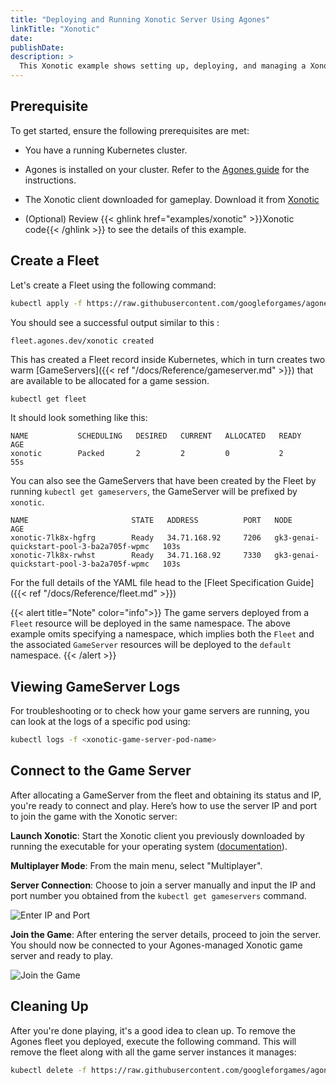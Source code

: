 ```yaml
---
title: "Deploying and Running Xonotic Server Using Agones"
linkTitle: "Xonotic"
date:
publishDate:
description: >
  This Xonotic example shows setting up, deploying, and managing a Xonotic game server on a Kubernetes cluster with Agones. It uses a simple Go wrapper to connect existing game servers with Agones, making it straightforward to run games in the cloud.
---
```


## Prerequisite

 To get started, ensure the following prerequisites are met:

  - You have a running Kubernetes cluster.

  - Agones is installed on your cluster. Refer to the [Agones guide](https://agones.dev/site/docs/installation/install-agones/) for the instructions.

  - The Xonotic client downloaded for gameplay. Download it from [Xonotic](http://www.xonotic.org)

  - (Optional) Review {{< ghlink href="examples/xonotic" >}}Xonotic code{{< /ghlink >}} to see the details of this example.


## Create a Fleet

Let's create a Fleet using the following command:

```bash
kubectl apply -f https://raw.githubusercontent.com/googleforgames/agones/{{< release-branch >}}/examples/xonotic/fleet.yaml
```

You should see a successful output similar to this :

```
fleet.agones.dev/xonotic created
```

This has created a Fleet record inside Kubernetes, which in turn creates two warm [GameServers]({{< ref "/docs/Reference/gameserver.md" >}})
that are available to be allocated for a game session.

```bash
kubectl get fleet
```
It should look something like this:

```
NAME           SCHEDULING   DESIRED   CURRENT   ALLOCATED   READY   AGE
xonotic        Packed       2         2         0           2       55s
```

You can also see the GameServers that have been created by the Fleet by running `kubectl get gameservers`,
the GameServer will be prefixed by `xonotic`.

```
NAME                       STATE   ADDRESS          PORT   NODE                                        AGE
xonotic-7lk8x-hgfrg        Ready   34.71.168.92     7206   gk3-genai-quickstart-pool-3-ba2a705f-wpmc   103s
xonotic-7lk8x-rwhst        Ready   34.71.168.92     7330   gk3-genai-quickstart-pool-3-ba2a705f-wpmc   103s
```

For the full details of the YAML file head to the [Fleet Specification Guide]({{< ref "/docs/Reference/fleet.md" >}})

{{< alert title="Note" color="info">}} The game servers deployed from a `Fleet` resource will be deployed in the same namespace. The above example omits specifying a namespace, which implies both the `Fleet` and the associated `GameServer` resources will be deployed to the `default` namespace. {{< /alert >}}

## Viewing GameServer Logs

For troubleshooting or to check how your game servers are running, you can look at the logs of a specific pod using:

```bash
kubectl logs -f <xonotic-game-server-pod-name>
```

## Connect to the Game Server

After allocating a GameServer from the fleet and obtaining its status and IP, you're ready to connect and play. Here’s how to use the server IP and port to join the game with the Xonotic server:

**Launch Xonotic**: Start the Xonotic client you previously downloaded by running the executable for your operating system ([documentation](https://xonotic.org/faq/#install)).

**Multiplayer Mode**: From the main menu, select "Multiplayer".

**Server Connection**: Choose to join a server manually and input the IP and port number you obtained from the `kubectl get gameservers` command.

![Enter IP and Port](../../../images/xonotic-ip-port.png)


**Join the Game**: After entering the server details, proceed to join the server. You should now be connected to your Agones-managed Xonotic game server and ready to play.

![Join the Game](../../../images/xonotic-join-game.png)


## Cleaning Up

After you're done playing, it's a good idea to clean up. To remove the Agones fleet you deployed, execute the following command. This will remove the fleet along with all the game server instances it manages:

```bash
kubectl delete -f https://raw.githubusercontent.com/googleforgames/agones/{{< release-branch >}}/examples/xonotic/fleet.yaml
```
